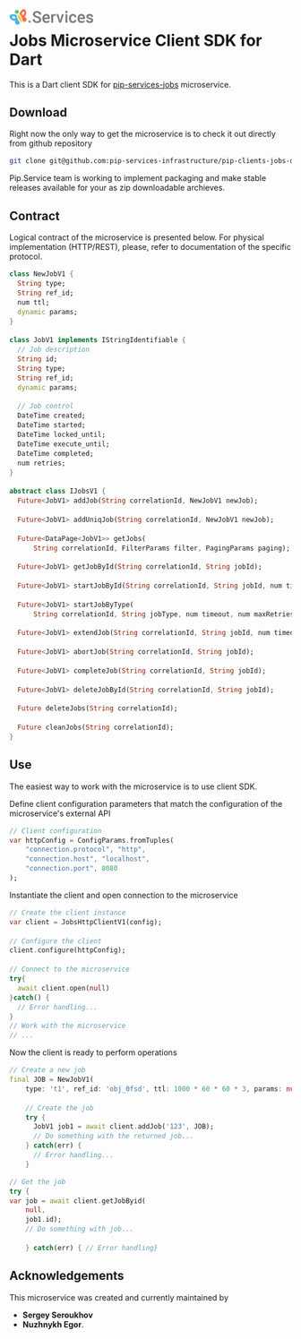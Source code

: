 # <img src="https://github.com/pip-services/pip-services/raw/master/design/Logo.png" alt="Pip.Services Logo" style="max-width:30%"> <br> Jobs Microservice Client SDK for Dart

This is a Dart client SDK for [pip-services-jobs](https://github.com/pip-services-infrastructure/pip-services-jobs-dart) microservice.

## Download

Right now the only way to get the microservice is to check it out directly from github repository
```bash
git clone git@github.com:pip-services-infrastructure/pip-clients-jobs-dart.git
```

Pip.Service team is working to implement packaging and make stable releases available for your 
as zip downloadable archieves.

## Contract

Logical contract of the microservice is presented below. For physical implementation (HTTP/REST),
please, refer to documentation of the specific protocol.

```dart
class NewJobV1 {
  String type;
  String ref_id;
  num ttl;
  dynamic params;
}

class JobV1 implements IStringIdentifiable {
  // Job description
  String id;
  String type;
  String ref_id;
  dynamic params;

  // Job control
  DateTime created;
  DateTime started;
  DateTime locked_until;
  DateTime execute_until;
  DateTime completed;
  num retries;
}

abstract class IJobsV1 {
  Future<JobV1> addJob(String correlationId, NewJobV1 newJob);

  Future<JobV1> addUniqJob(String correlationId, NewJobV1 newJob);

  Future<DataPage<JobV1>> getJobs(
      String correlationId, FilterParams filter, PagingParams paging);

  Future<JobV1> getJobById(String correlationId, String jobId);

  Future<JobV1> startJobById(String correlationId, String jobId, num timeout);

  Future<JobV1> startJobByType(
      String correlationId, String jobType, num timeout, num maxRetries);

  Future<JobV1> extendJob(String correlationId, String jobId, num timeout);

  Future<JobV1> abortJob(String correlationId, String jobId);
  
  Future<JobV1> completeJob(String correlationId, String jobId);

  Future<JobV1> deleteJobById(String correlationId, String jobId);

  Future deleteJobs(String correlationId);

  Future cleanJobs(String correlationId);
}
```

## Use

The easiest way to work with the microservice is to use client SDK. 

Define client configuration parameters that match the configuration of the microservice's external API
```dart
// Client configuration
var httpConfig = ConfigParams.fromTuples(
	"connection.protocol", "http",
	"connection.host", "localhost",
	"connection.port", 8080
);
```

Instantiate the client and open connection to the microservice
```dart
// Create the client instance
var client = JobsHttpClientV1(config);

// Configure the client
client.configure(httpConfig);

// Connect to the microservice
try{
  await client.open(null)
}catch() {
  // Error handling...
}       
// Work with the microservice
// ...
```

Now the client is ready to perform operations
```dart
// Create a new job
final JOB = NewJobV1(
    type: 't1', ref_id: 'obj_0fsd', ttl: 1000 * 60 * 60 * 3, params: null);

    // Create the job
    try {
      JobV1 job1 = await client.addJob('123', JOB);
      // Do something with the returned job...
    } catch(err) {
      // Error handling...     
    }
```

```dart
// Get the job
try {
var job = await client.getJobByid(
    null,
    job1.id);
    // Do something with job...

    } catch(err) { // Error handling}
```

## Acknowledgements

This microservice was created and currently maintained by
- **Sergey Seroukhov**
- **Nuzhnykh Egor**.
